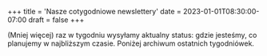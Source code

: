 +++
title = 'Nasze cotygodniowe newslettery'
date = 2023-01-01T08:30:00-07:00
draft = false
+++

(Mniej więcej) raz w tygodniu wysyłamy aktualny status: gdzie jesteśmy, co planujemy w najbliższym czasie. Poniżej archiwum ostatnich tygodniówek.